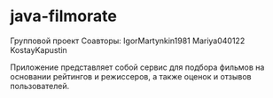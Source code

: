 # java-filmorate

Групповой проект
Соавторы:
IgorMartynkin1981
Mariya040122
KostayKapustin

Приложение представляет собой сервис для подбора фильмов на основании рейтингов и режиссеров,
а также оценок и отзывов пользователей.
